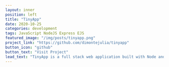```yaml
---
layout: inner
position: left
title: "TinyApp"
date: 2020-10-25
categories: development
tags: JavaScript NodeJS Express EJS
featured_image: "/img/posts/tinyapp.png"
project_link: "https://github.com/dimontejulia/tinyapp"
button_icon: "github"
button_text: "Visit Project"
lead_text: "TinyApp is a full stack web application built with Node and Express that allows users to shorten long URLs (à la bit.ly). Users can register or login to view the urls that they have added. URLs can be created, edited and deleted once logged in. URLs have unique short identifiers that act as keys to the long URLs."
---
```


